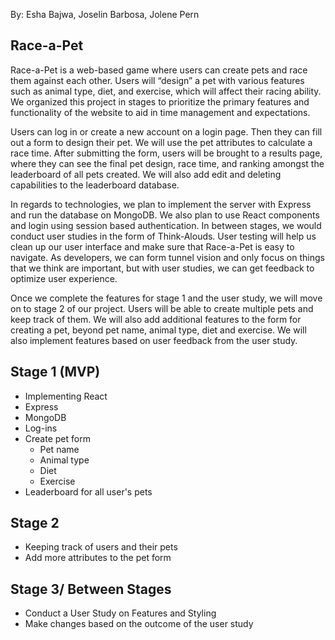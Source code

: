 By: Esha Bajwa, Joselin Barbosa, Jolene Pern

## Race-a-Pet

Race-a-Pet is a web-based game where users can create pets and race them against each other. Users will “design” a pet with various features such as animal type, diet, and exercise, which will affect their racing ability. We organized this project in stages to prioritize the primary features and functionality of the website to aid in time management and expectations.

Users can log in or create a new account on a login page. Then they can fill out a form to design their pet. We will use the pet attributes to calculate a race time. After submitting the form, users will be brought to a results page, where they can see the final pet design, race time, and ranking amongst the leaderboard of all pets created. We will also add edit and deleting capabilities to the leaderboard database. 

In regards to technologies, we plan to implement the server with Express and run the database on MongoDB. We also plan to use React components and login using session based authentication. 
In between stages, we would conduct user studies in the form of Think-Alouds. User testing will help us clean up our user interface and make sure that Race-a-Pet is easy to navigate. As developers, we can form tunnel vision and only focus on things that we think are important, but with user studies, we can get feedback to optimize user experience.

Once we complete the features for stage 1 and the user study, we will move on to stage 2 of our project. Users will be able to create multiple pets and keep track of them. We will also add additional features to the form for creating a pet, beyond pet name, animal type, diet and exercise. We will also implement features based on user feedback from the user study.

## Stage 1 (MVP)

- Implementing React
- Express
- MongoDB
- Log-ins 
- Create pet form
    - Pet name
    - Animal type
    - Diet
    - Exercise
- Leaderboard for all user's pets 


## Stage 2

- Keeping track of users and their pets 
- Add more attributes to the pet form


## Stage 3/ Between Stages 

- Conduct a User Study on Features and Styling 
- Make changes based on the outcome of the user study



